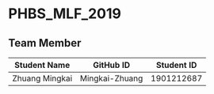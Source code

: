 # PHBS_MLF_2019

## Team Member

Student Name | GitHub ID | Student ID
:---------:  |:---------:|:---------:
Zhuang Mingkai| Mingkai-Zhuang  |1901212687
